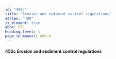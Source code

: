 ```yaml
---
id: "452c"
title: "Erosion and sediment control regulations"
series: "400"
is_element: true
abbr: ESC
heading_level: 4
page_in_manual: 450-4
---
```


#### 452c Erosion and sediment control regulations